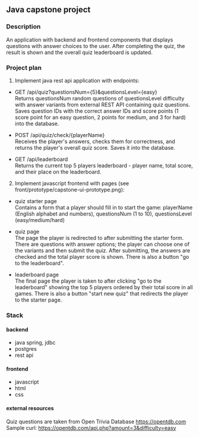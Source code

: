 ## Java capstone project

### Description

An application with backend and frontend components
that displays questions with answer choices to the user.
After completing the quiz, the result is shown and the overall quiz leaderboard is updated.

### Project plan

1. Implement java rest api application with endpoints:

- GET /api/quiz?questionsNum={5}&questionsLevel={easy} <br>
  Returns questionsNum random questions of questionsLevel difficulty with answer variants from external REST API
  containing quiz questions.
  Saves question IDs with the correct answer IDs and score points (1 score point for an easy question, 2 points for
  medium,
  and 3 for hard) into the database.

- POST /api/quiz/check/{playerName} <br>
  Receives the player's answers, checks them for correctness, and returns the player's overall quiz score.
  Saves it into the database.

- GET /api/leaderboard <br>
  Returns the current top 5 players leaderboard - player name, total score, and their place on the leaderboard.

2. Implement javascript frontend with pages (see front/prototype/capstone-ui-prototype.png):

- quiz starter page <br>
  Contains a form that a player should fill in to start the game:
  playerName (English alphabet and numbers), questionsNum (1 to 10), questionsLevel (easy/medium/hard)

- quiz page <br>
  The page the player is redirected to after submitting the starter form.
  There are questions with answer options; the player can choose one of the variants and then submit the quiz.
  After submitting, the answers are checked and the total player score is shown.
  There is also a button "go to the leaderboard".

- leaderboard page <br>
  The final page the player is taken to after clicking "go to the leaderboard" showing the top 5 players ordered by
  their
  total score in all games.
  There is also a button "start new quiz" that redirects the player to the starter page.

### Stack

#### backend

- java spring, jdbc
- postgres
- rest api

#### frontend

- javascript
- html
- css

#### external resources

Quiz questions are taken from Open Trivia Database https://opentdb.com <br>
Sample curl: https://opentdb.com/api.php?amount=3&difficulty=easy

